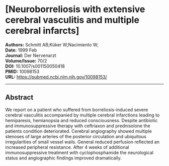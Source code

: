 # [Neuroborreliosis with extensive cerebral vasculitis and multiple cerebral infarcts]

**Authors:** Schmitt AB;Küker W;Nacimiento W;  
**Date:** 1999 Feb  
**Journal:** Der Nervenarzt  
**Volume/Issue:** 70/2  
**DOI:** 10.1007/s001150050418  
**PMID:** 10098153  
**URL:** https://pubmed.ncbi.nlm.nih.gov/10098153/

---

## Abstract

We report on a patient who suffered from borreliosis-induced severe cerebral vasculitis accompanied by multiple cerebral infarctions leading to hemiparesis, hemianopsia and reduced consciousness. Despite antibiotic and immunosuppressive therapy with ceftriaxon and prednisolone the patients condition deteriorated. Cerebral angiography showed multiple stenoses of large arteries of the posterior circulation and ubiquitous irregularities of small vessel wails. General reduced perfusion reflected an increased peripheral resistance. After 4 weeks of additional immunosuppressive treatment with cyclophosphamide the neurological status and angiographic findings improved dramatically.
